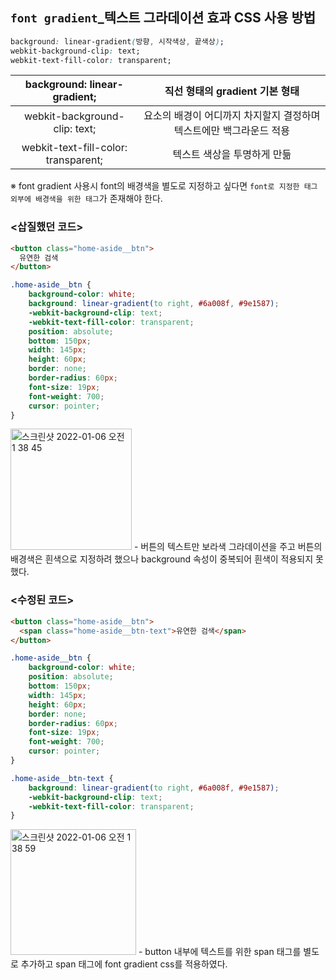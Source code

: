 ## `font gradient`_텍스트 그라데이션 효과 CSS 사용 방법

```css
background: linear-gradient(방향, 시작색상, 끝색상); 
webkit-background-clip: text; 
webkit-text-fill-color: transparent;
```

|background: linear-gradient;|직선 형태의 gradient 기본 형태|
|:---:|:---:|
|webkit-background-clip: text;|요소의 배경이 어디까지 차지할지 결정하며 텍스트에만 백그라운드 적용|
|webkit-text-fill-color: transparent;|텍스트 색상을 투명하게 만듦|

※ font gradient 사용시 font의 배경색을 별도로 지정하고 싶다면 `font로 지정한 태그 외부에 배경색을 위한 태그`가 존재해야 한다.

### <삽질했던 코드>
```html
<button class="home-aside__btn">
  유연한 검색
</button>
```
```css
.home-aside__btn {
    background-color: white;
    background: linear-gradient(to right, #6a008f, #9e1587);
    -webkit-background-clip: text;
    -webkit-text-fill-color: transparent;
    position: absolute;
    bottom: 150px;
    width: 145px;
    height: 60px;
    border: none;
    border-radius: 60px;
    font-size: 19px;
    font-weight: 700;
    cursor: pointer;
}
```
<img width="194" alt="스크린샷 2022-01-06 오전 1 38 45" src="https://user-images.githubusercontent.com/77538818/148254622-d101abd0-7a8c-405a-95a6-e0222593600d.png">
- 버튼의 텍스트만 보라색 그라데이션을 주고 버튼의 배경색은 흰색으로 지정하려 했으나 background 속성이 중복되어 흰색이 적용되지 못했다.   

### <수정된 코드>
```html
<button class="home-aside__btn">
  <span class="home-aside__btn-text">유연한 검색</span>
</button>
```
```css
.home-aside__btn {
    background-color: white;
    position: absolute;
    bottom: 150px;
    width: 145px;
    height: 60px;
    border: none;
    border-radius: 60px;
    font-size: 19px;
    font-weight: 700;
    cursor: pointer;
}

.home-aside__btn-text {
    background: linear-gradient(to right, #6a008f, #9e1587);
    -webkit-background-clip: text;
    -webkit-text-fill-color: transparent;
}  
```
<img width="201" alt="스크린샷 2022-01-06 오전 1 38 59" src="https://user-images.githubusercontent.com/77538818/148254662-7427b1ea-f925-4e8e-815a-6bac19a7a55a.png">
- button 내부에 텍스트를 위한 span 태그를 별도로 추가하고 span 태그에 font gradient css를 적용하였다.


